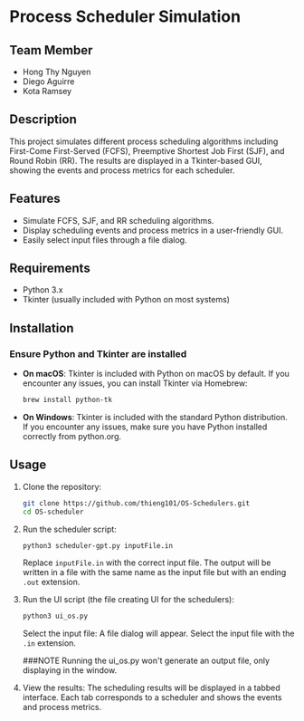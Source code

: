 # Process Scheduler Simulation

## Team Member
- Hong Thy Nguyen
- Diego Aguirre
- Kota Ramsey
## Description
This project simulates different process scheduling algorithms including First-Come First-Served (FCFS), Preemptive Shortest Job First (SJF), and Round Robin (RR). The results are displayed in a Tkinter-based GUI, showing the events and process metrics for each scheduler.

## Features
- Simulate FCFS, SJF, and RR scheduling algorithms.
- Display scheduling events and process metrics in a user-friendly GUI.
- Easily select input files through a file dialog.

## Requirements
- Python 3.x
- Tkinter (usually included with Python on most systems)

## Installation

### Ensure Python and Tkinter are installed
- **On macOS**:
  Tkinter is included with Python on macOS by default. If you encounter any issues, you can install Tkinter via Homebrew:
  ```bash
  brew install python-tk

- **On Windows**:
  Tkinter is included with the standard Python distribution. If you encounter any issues, make sure you have Python installed correctly from python.org.

## Usage

1. Clone the repository:
    ```bash
    git clone https://github.com/thieng101/OS-Schedulers.git
    cd OS-scheduler
    ```

2. Run the scheduler script:
    ```bash
    python3 scheduler-gpt.py inputFile.in
    ```
    Replace `inputFile.in` with the correct input file. The output will be written in a file with the same name as the input file but with an ending `.out` extension.

3. Run the UI script (the file creating UI for the schedulers):
    ```bash
    python3 ui_os.py
    ```
    Select the input file:
    A file dialog will appear. Select the input file with the `.in` extension.

   ###NOTE
   Running the ui_os.py won't generate an output file, only displaying in the window.

5. View the results:
    The scheduling results will be displayed in a tabbed interface. Each tab corresponds to a scheduler and shows the events and process metrics.





